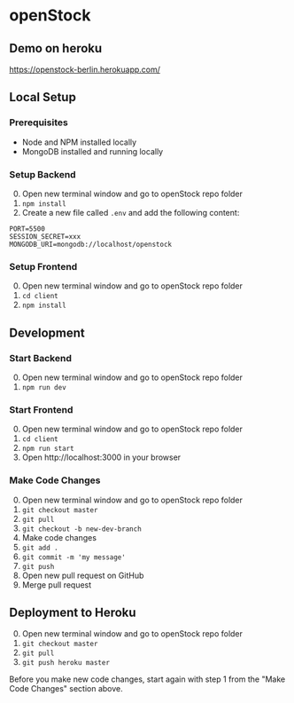 # openStock

## Demo on heroku

https://openstock-berlin.herokuapp.com/

## Local Setup

### Prerequisites

- Node and NPM installed locally
- MongoDB installed and running locally


### Setup Backend

0. Open new terminal window and go to openStock repo folder
1. `npm install`
2. Create a new file called `.env` and add the following content:
```
PORT=5500
SESSION_SECRET=xxx
MONGODB_URI=mongodb://localhost/openstock
```


### Setup Frontend

0. Open new terminal window and go to openStock repo folder
1. `cd client`
2. `npm install`


## Development

### Start Backend

0. Open new terminal window and go to openStock repo folder
1. `npm run dev`


### Start Frontend

0. Open new terminal window and go to openStock repo folder
1. `cd client`
2. `npm run start`
3. Open http://localhost:3000 in your browser


### Make Code Changes

0. Open new terminal window and go to openStock repo folder
1. `git checkout master`
2. `git pull`
3. `git checkout -b new-dev-branch`
4. Make code changes
5. `git add .`
6. `git commit -m 'my message'`
7. `git push`
8. Open new pull request on GitHub
9. Merge pull request


## Deployment to Heroku

0. Open new terminal window and go to openStock repo folder
1. `git checkout master`
2. `git pull`
3. `git push heroku master`

Before you make new code changes, start again with step 1 from the "Make Code Changes" section above.
